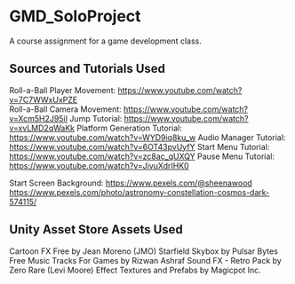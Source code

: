 # GMD_SoloProject
A course assignment for a game development class.

## Sources and Tutorials Used
Roll-a-Ball Player Movement: https://www.youtube.com/watch?v=7C7WWxUxPZE<br>
Roll-a-Ball Camera Movement: https://www.youtube.com/watch?v=Xcm5H2J95iI
Jump Tutorial: https://www.youtube.com/watch?v=xvLMD2qWaKk
Platform Generation Tutorial: https://www.youtube.com/watch?v=WYD9iq8ku_w 
Audio Manager Tutorial: https://www.youtube.com/watch?v=6OT43pvUyfY
Start Menu Tutorial: https://www.youtube.com/watch?v=zc8ac_qUXQY
Pause Menu Tutorial: https://www.youtube.com/watch?v=JivuXdrIHK0

Start Screen Background: https://www.pexels.com/@sheenawood  
https://www.pexels.com/photo/astronomy-constellation-cosmos-dark-574115/

## Unity Asset Store Assets Used
Cartoon FX Free by Jean Moreno (JMO)
Starfield Skybox by Pulsar Bytes
Free Music Tracks For Games by Rizwan Ashraf
Sound FX - Retro Pack by Zero Rare (Levi Moore)
Effect Textures and Prefabs by Magicpot Inc.
